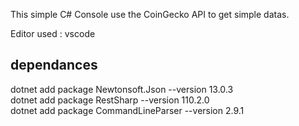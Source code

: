 This simple C# Console use the CoinGecko API to get simple datas.

Editor used : vscode 

## dependances
dotnet add package Newtonsoft.Json --version 13.0.3 \
dotnet add package RestSharp --version 110.2.0 \
dotnet add package CommandLineParser --version 2.9.1 
